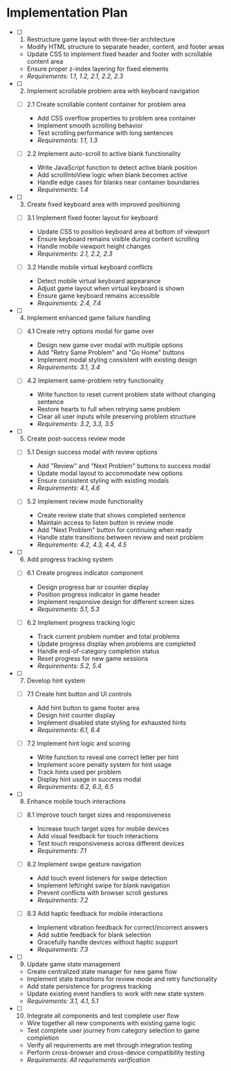# Implementation Plan

- [ ] 1. Restructure game layout with three-tier architecture
  - Modify HTML structure to separate header, content, and footer areas
  - Update CSS to implement fixed header and footer with scrollable content area
  - Ensure proper z-index layering for fixed elements
  - _Requirements: 1.1, 1.2, 2.1, 2.2, 2.3_

- [ ] 2. Implement scrollable problem area with keyboard navigation
  - [ ] 2.1 Create scrollable content container for problem area
    - Add CSS overflow properties to problem area container
    - Implement smooth scrolling behavior
    - Test scrolling performance with long sentences
    - _Requirements: 1.1, 1.3_

  - [ ] 2.2 Implement auto-scroll to active blank functionality
    - Write JavaScript function to detect active blank position
    - Add scrollIntoView logic when blank becomes active
    - Handle edge cases for blanks near container boundaries
    - _Requirements: 1.4_

- [ ] 3. Create fixed keyboard area with improved positioning
  - [ ] 3.1 Implement fixed footer layout for keyboard
    - Update CSS to position keyboard area at bottom of viewport
    - Ensure keyboard remains visible during content scrolling
    - Handle mobile viewport height changes
    - _Requirements: 2.1, 2.2, 2.3_

  - [ ] 3.2 Handle mobile virtual keyboard conflicts
    - Detect mobile virtual keyboard appearance
    - Adjust game layout when virtual keyboard is shown
    - Ensure game keyboard remains accessible
    - _Requirements: 2.4, 7.4_

- [ ] 4. Implement enhanced game failure handling
  - [ ] 4.1 Create retry options modal for game over
    - Design new game over modal with multiple options
    - Add "Retry Same Problem" and "Go Home" buttons
    - Implement modal styling consistent with existing design
    - _Requirements: 3.1, 3.4_

  - [ ] 4.2 Implement same-problem retry functionality
    - Write function to reset current problem state without changing sentence
    - Restore hearts to full when retrying same problem
    - Clear all user inputs while preserving problem structure
    - _Requirements: 3.2, 3.3, 3.5_

- [ ] 5. Create post-success review mode
  - [ ] 5.1 Design success modal with review options
    - Add "Review" and "Next Problem" buttons to success modal
    - Update modal layout to accommodate new options
    - Ensure consistent styling with existing modals
    - _Requirements: 4.1, 4.6_

  - [ ] 5.2 Implement review mode functionality
    - Create review state that shows completed sentence
    - Maintain access to listen button in review mode
    - Add "Next Problem" button for continuing when ready
    - Handle state transitions between review and next problem
    - _Requirements: 4.2, 4.3, 4.4, 4.5_

- [ ] 6. Add progress tracking system
  - [ ] 6.1 Create progress indicator component
    - Design progress bar or counter display
    - Position progress indicator in game header
    - Implement responsive design for different screen sizes
    - _Requirements: 5.1, 5.3_

  - [ ] 6.2 Implement progress tracking logic
    - Track current problem number and total problems
    - Update progress display when problems are completed
    - Handle end-of-category completion status
    - Reset progress for new game sessions
    - _Requirements: 5.2, 5.4_

- [ ] 7. Develop hint system
  - [ ] 7.1 Create hint button and UI controls
    - Add hint button to game footer area
    - Design hint counter display
    - Implement disabled state styling for exhausted hints
    - _Requirements: 6.1, 6.4_

  - [ ] 7.2 Implement hint logic and scoring
    - Write function to reveal one correct letter per hint
    - Implement score penalty system for hint usage
    - Track hints used per problem
    - Display hint usage in success modal
    - _Requirements: 6.2, 6.3, 6.5_

- [ ] 8. Enhance mobile touch interactions
  - [ ] 8.1 Improve touch target sizes and responsiveness
    - Increase touch target sizes for mobile devices
    - Add visual feedback for touch interactions
    - Test touch responsiveness across different devices
    - _Requirements: 7.1_

  - [ ] 8.2 Implement swipe gesture navigation
    - Add touch event listeners for swipe detection
    - Implement left/right swipe for blank navigation
    - Prevent conflicts with browser scroll gestures
    - _Requirements: 7.2_

  - [ ] 8.3 Add haptic feedback for mobile interactions
    - Implement vibration feedback for correct/incorrect answers
    - Add subtle feedback for blank selection
    - Gracefully handle devices without haptic support
    - _Requirements: 7.3_

- [ ] 9. Update game state management
  - Create centralized state manager for new game flow
  - Implement state transitions for review mode and retry functionality
  - Add state persistence for progress tracking
  - Update existing event handlers to work with new state system
  - _Requirements: 3.1, 4.1, 5.1_

- [ ] 10. Integrate all components and test complete user flow
  - Wire together all new components with existing game logic
  - Test complete user journey from category selection to game completion
  - Verify all requirements are met through integration testing
  - Perform cross-browser and cross-device compatibility testing
  - _Requirements: All requirements verification_